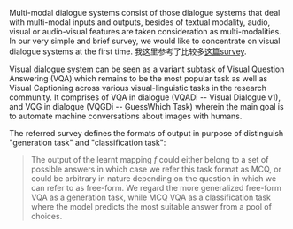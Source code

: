 Multi-modal dialogue systems consist of those dialogue systems that deal with multi-modal inputs and outputs, besides of textual modality,
audio, visual or audio-visual features are taken consideration as multi-modalities. In our very simple and brief survey, we would like to concentrate
on visual dialogue systems at the first time. 我这里参考了比较多[这篇survey](https://arxiv.org/pdf/2010.09522.pdf).

Visual dialogue system can be seen as a variant subtask of Visual Question Answering (VQA) which remains to be the most popular task as well as Visual Captioning
across various visual-linguistic tasks in the research community. It comprises of VQA in dialogue (VQADi -- Visual Dialogue v1), and VQG in dialogue (VQGDi -- GuessWhich Task)
wherein the main goal is to automate machine conversations about images with humans. 

The referred survey defines the formats of output in purpose of distinguish "generation task" and "classification task": 

> The output of the learnt mapping *f* could either belong to a set
of possible answers in which case we refer this task format
as MCQ, or could be arbitrary in nature depending on the
question in which we can refer to as free-form. We regard the
more generalized free-form VQA as a generation task, while
MCQ VQA as a classification task where the model predicts
the most suitable answer from a pool of choices. 


